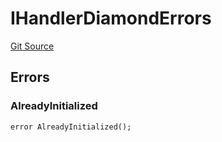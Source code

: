 # IHandlerDiamondErrors
[Git Source](https://github.com/thrackle-io/rules-engine/blob/f3baf971c7cb5a9708b7ed14723c3823c9ae4656/src/common/IErrors.sol)


## Errors
### AlreadyInitialized

```solidity
error AlreadyInitialized();
```

